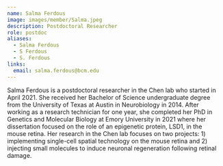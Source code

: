 ```yaml
---
name: Salma Ferdous
image: images/member/Salma.jpeg
description: Postdoctoral Researcher
role: postdoc
aliases:
  - Salma Ferdous
  - S Ferdous
  - S. Ferdous
links:
  email: salma.ferdous@bcm.edu
---
```


Salma Ferdous is a postdoctoral researcher in the Chen lab who started in April 2021. She received her Bachelor of Science undergraduate degree from the University of Texas at Austin in Neurobiology in 2014. After working as a research technician for one year, she completed her PhD in Genetics and Molecular Biology at Emory University in 2021 where her dissertation focused on the role of an epigenetic protein, LSD1, in the mouse retina. Her research in the Chen lab focuses on two projects: 1) implementing single-cell spatial technology on the mouse retina and 2) injecting small molecules to induce neuronal regeneration following retinal damage.
